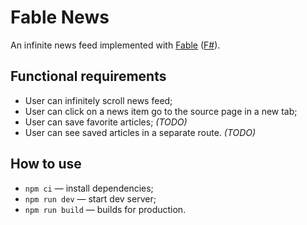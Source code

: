 # Fable News

An infinite news feed implemented with [Fable](https://fable.io) ([F#](https://fsharp.org)).

## Functional requirements

- User can infinitely scroll news feed;
- User can click on a news item go to the source page in a new tab;
- User can save favorite articles; _(TODO)_
- User can see saved articles in a separate route. _(TODO)_

## How to use

- `npm ci` — install dependencies;
- `npm run dev` — start dev server;
- `npm run build` — builds for production.